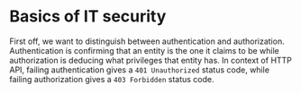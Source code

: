 # Basics of IT security

First off, we want to distinguish between authentication and authorization.
Authentication is confirming that an entity is the one it claims to be while
authorization is deducing what privileges that entity has. In context of HTTP
API, failing authentication gives a `401 Unauthorized` status code, while
failing authorization gives a `403 Forbidden` status code.
